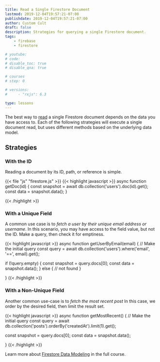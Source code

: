 ```yaml
---
title: Read a Single Firestore Document
lastmod: 2019-12-04T19:57:21-07:00
publishdate: 2019-12-04T19:57:21-07:00
author: Custom Cult
draft: false
description: Strategies for querying a single Firestore document. 
tags: 
    - firebase
    - firestore

# youtube: 
# code: 
# disable_toc: true
# disable_qna: true

# courses
# step: 0

# versions: 
#     - "rxjs": 6.3

type: lessons
---
```


The best way to [read](https://firebase.google.com/docs/firestore/query-data/get-data) a single Firestore document depends on the data you have access to. Each of the following strategies will execute a single document read, but uses different methods based on the underlying data model. 


## Strategies

### With the ID

Reading a document by its ID, path, or reference is simple. 

{{< file "js" "firestore.js" >}}
{{< highlight javascript >}}
async function getDoc(id) {
  const snapshot = await db.collection('users').doc(id).get();
  const data = snapshot.data();
}

{{< /highlight >}}

### With a Unique Field

A common use case is to *fetch a user by their unique email address or username*. In this scenario, you may have access to the field value, but not the ID. Make a query, then check it for emptiness. 

{{< highlight javascript >}}
async function getUserByEmail(email) {
  // Make the initial query
  const query = await db.collection('users').where('email', '==', email).get();

   if (!query.empty) {
    const snapshot = query.docs[0];
    const data = snapshot.data();
  } else {
    // not found
  }

}
{{< /highlight >}}

### With a Non-Unique Field

Another common use-case is to *fetch the most recent post* In this case, we order by the desired field, then limit the result set. 

{{< highlight javascript >}}
async function getMostRecent() {
  // Make the initial query
  const query = await db.collection('posts').orderBy('createdAt').limit(1).get();

  const snapshot = query.docs[0];
  const data = snapshot.data();

}
{{< /highlight >}}

Learn more about [Firestore Data Modeling](/courses/firestore-data-modeling/) in the full course. 

